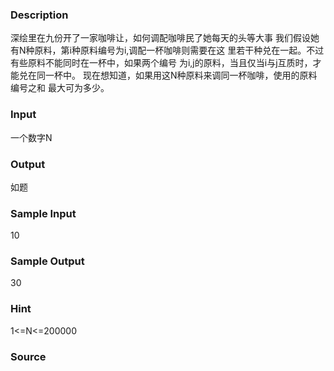 
### Description
深绘里在九份开了一家咖啡让，如何调配咖啡民了她每天的头等大事
我们假设她有N种原料，第i种原料编号为i,调配一杯咖啡则需要在这
里若干种兑在一起。不过有些原料不能同时在一杯中，如果两个编号
为i,j的原料，当且仅当i与j互质时，才能兑在同一杯中。
现在想知道，如果用这N种原料来调同一杯咖啡，使用的原料编号之和
最大可为多少。
### Input
一个数字N
### Output
如题
### Sample Input
10

### Sample Output
30

### Hint

1<=N<=200000

### Source
